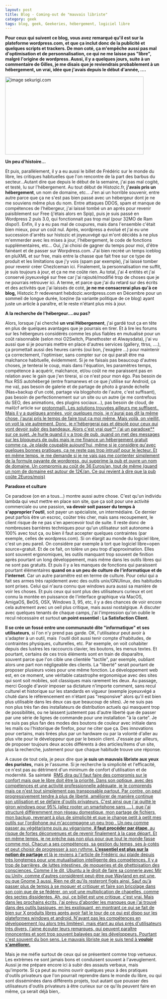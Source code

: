 ```yaml
---
layout: post
title: Blog - Coming-out de "mauvais libriste"
category: geek
tags: blog, geek, Geekeries, hébergement, logiciel libre
---
```

**Pour ceux qui suivent ce blog, vous avez remarqué qu'il est sur la plateforme wordpress.com, et que ça inclut donc de la publicité et quelques scripts et trackers. De mon coté, ça m'empêche aussi pas mal d'optimisation et de personnalisation, ce qui ne me laisse pas "libre", malgré l'origine de wordpress. Aussi, il y a quelques jours, suite à un commentaire de Gilles, je me disais que je reviendrais probablement à un hébergement, un vrai, idée que j'avais depuis le début d'année, ....**

<img class="size-large" src="http://www.sekurigi.com/wp-content/uploads/2015/10/Attaque-Ddos-description-et-rem%C3%A8des-2.png" alt="image sekurigi.com" width="445" height="250" />

**Un peu d'histoire...**

Et puis, parallèlement, il y a eu aussi le billet de Frédéric sur le monde du libre, les critiques habituelles que l'on rencontre de la part des barbus du secteur...Autant dire que depuis le début de la semaine, j'ai pas mal cogité, et testé, lu sur l'hébergement. Au tout début de Histozic.fr, **j'avais pris un hébergement**, un nom de domaine, etc... J'en ai un horrible souvenir, entre autre parce que ça ne s'est pas bien passé avec un hébergeur dont je ne me souviens même plus du nom. Entre attaques DDOS, spam et manque de compétences de l'hébergeur, j'ai laissé tombé un an après pour revenir paisiblement sur Free (j'étais alors en Spip), puis je suis passé en Wordpress 2 puis 3.0, qui fonctionnait pas trop mal (pour 32MO de Ram dispo!). Enfin, il y a eu pas mal de coupures, mais dans l'ensemble c'était bien mieux, pour un coût nul. Après, wordpress a évolué et j'ai eu une succession d'arrêts sur histozic et joyeuxvégé qui m'ont décidés à ne plus m'emmerder avec les mises à jour, l'hébergement, le code de fonctions supplémentaires, etc... Oui, j'ai choisi de gagner du temps pour moi, d'être fainéant et de passer sur Worpdress.com. J'ai bien recréé un temps iceblog en pluXML et sur free, mais entre la chasse que fait free sur ce type de produit et les limitations que j'y vois (spam par exemple), j'ai laissé tomber pour revenir créer ChezIceman ici. Finalement, la personnalisation me suffit, je suis toujours à jour, et ça ne me coûte rien. Au total, j'ai 4 entités et j'ai conservé joyeuxvégé sur free car j'ai rajouté/modifié trop de choses que je ne pourrais retrouver ici. A terme, et parce que j'ai du retard sur des écrits  et des activités que j'ai laissés de coté, **je ne me consacrerai plus qu'à ce blog,** Histozic.fr redevenant hebdozic.wordpress.com en Décembre pour un sommeil de longue durée, Icezine (la variante politique de ce blog) ayant juste un article à paraître, et le reste n'étant plus mis à jour.

**A la recherche de l'hébergeur....ou pas?**

Alors, lorsque j'ai cherché **un vrai Hébergement**, j'ai gardé tout ça en tête en plus de quelques avantages que je pourrais en tirer. Et à lire les forums sur les hébergeurs considérés comme les plus fiables en mutualisé pour un coût raisonnable (selon moi O2Switch, Planethoster et Alwaysdata), j'ai vu aussi que si je pourrais mettre en place d'autres services (gallery, ttrss, ....), ça promettait aussi des heures carrés (oui bon, j'exagère ...) pour maintenir ça correctement, l'optimiser, sans compter sur ce qui paraît être ma malchance habituelle, évidemment. Si je ne faisais pas beaucoup d'autres choses, je tenterai le coup, mais dans l'équation, les paramètres temps, compétence à acquérir, malchance, et/ou coût ne me paraissent pas en relation avec le gain que j'en tirerai, si ce n'est pour mon égo. Pas besoin de flux RSS autohébergé (entre framanews et ce que j'utilise sur Android, ça me va), pas besoin de galerie et de partage de photo à grande échelle (Nas+backup d'un coté, partage via blogphoto de l'autre, c'est suffisant), pas besoin de perfectionnement sur un site ou un autre (je me contrefous du SEO, des animations, des plugins sociaux...), pas besoin de cloud, de mail(cf article sur <span style="text-decoration:underline;"><a href="https://cheziceman.wordpress.com/2016/01/14/tuto-protonmail-tutanota-et-les-emails-securises/">protonmai</a>l). Les solutions trouvées ailleurs me suffisent.  Mais il y a quelques années, voir quelques mois, je n'aurai pas dit la même chose, j'aurai pris le temps de faire tout ça moi même. Mais voilà, on vieillit, on voit la vie autrement. Donc, je n'hébergerai pas et désolé pour ceux qui vont devoir subir des bandeaux. Alors c'est vrai que** j'ai un paradoxe** sur ce sujet. Je hurle quand il y a <span style="text-decoration:underline;"><a href="https://cheziceman.wordpress.com/2016/03/25/blog-je-bloque-la-pub-et-je-temmerde/">trop de pub</a>, quand on met des messages sur les bloqueurs de pubs mais je me finance un hébergement gratuit comme ça. Je plaide coupable aujourd'hui, même si je considère qu'avec quelques bonnes pratiques, ça ne reste pas trop intrusif pour le lecteur. Et en même temps, je me demande si je ne vais pas me contenter simplement de la formule payante de wordpress, qui supprime la pub et ouvre un nom de domaine. Un compromis au coût de 36 Euros/an, tout de même (quand un nom de domaine est autour de 12€/an. Ce qui revient à dire que la pub coûte 2Euros/mois)

**Paradoxe et culture**

Ce paradoxe (on en a tous...) montre aussi autre chose. C'est qu'un individu lambda qui veut mettre en place son site, que ça soit pour une activité commerciale ou une passion, **va devoir soit passer du temps à s'approprier l'outil**, soit payer un spécialiste, un intermédiaire. Ce dernier peut parfois être un escroc, coûter très cher, mais sans recoupement, le client risque de ne pas s'en apercevoir tout de suite. Il reste donc de nombreuses barrières techniques pour qu'un utilisateur soit autonome à 100% avec tout ça, ou bien il faut accepter quelques contraintes (par exemple, celles de wordpress.com). Si on élargit au monde du logiciel libre, c'est un peu pareil. On considère par exemple à tort que logiciel libre=open source=gratuit. Et de ce fait, on tolère un peu trop d'approximation. Elles sont souvent ergonomiques, les outils manquant trop souvent de finition après pourtant un long développement, mais même dans les outils libres qui ne sont pas gratuits. Et puis il y a les manques de fonctions qui paraissent pourtant élémentaires **quand on a un peu de culture de l'informatique et de l'internet**. Car un autre paramêtre est en terme de culture. Pour celui qui a fait ses armes très rapidement avec des outils unix/GNUlinux, des habitudes sont prises. Celui qui n'aura connu que windows aura aussi sa manière de voir les choses. Et puis ceux qui sont plus des utilisateurs curieux et ont connu la montée en puissance de l'interface graphique via MacOS, AmigaOS, BeOS, OSX, Windows 3, 95, etc, il y a des chances de voir encore cela autrement avec un oeil plus critique, mais aussi nostalgique. A discuter avec quelques tenants de chaque camps, j'ai l'impression qu'on oublie le recul nécessaire et surtout **un point essentiel : La Satisfaction Client.**

**Il se crée un fossé entre une communauté dite "informatique" et ses utilisateurs**, si l'on n'y prend pas garde. OK, l'utilisateur peut avoir à s'adapter à un outil, mais  l'outil doit aussi tenir compte d'habitudes, de contraintes physiques, culturelles, etc. Par exemple, on voit cohabiter depuis des lustres les raccourcis clavier, les boutons, les menus textes. Et pourtant, certains de ces trois éléments sont en train de disparaître, souvent parce que l'on cible une clientèle "tactile", par exemple, oubliant alors une part non négligeable des clients. La "liberté" serait pourtant de proposer plusieurs voies pour une même fonction. Le développement web est, en ce moment, une véritable catastrophe ergonomique avec des sites qui sont soit mobiles, soit classiques mais rarement les deux. Au passage, merci Google d'avoir imposer sa dictature n'importe comment, sans recul culturel et historique sur les standards en vigueur (exemple joyeuxvégé a chuté dans le référencement en n'étant pas "responsive" alors qu'il est bien plus utilisable dans les deux cas que beaucoup de sites). Je ne suis pas non plus très fan des installateurs de distribution actuels qui masquent trop de possibilités, ou ne laissent justement pas d'autre liberté que de passer par une série de lignes de commande pour une installation "à la carte". Je ne suis pas plus fan des modes des boutons de couleur avec initiale dans les mails ou l'historique de firefox, pour ne citer que ça. Des innovations pour certains, mais tirées plus par un hardware ou par la volonté d'aller au plus vite pour le développeur que par le besoin client. J'essaie par ailleurs, de proposer toujours deux accès différents à des articles/items d'un site, plus la recherche, justement pour que chaque habitude trouve une réponse.

A cause de tout cela, je peux dire que j**e suis un mauvais libriste aux yeux des puristes,** mais je l'assume. Si je recherche la simplicité et l'efficacité, ce n'est pas au détriment d'un minimum de confort d'utilisation et de modernité. Sa sainteté  <span style="text-decoration:underline;"><a href="https://cheziceman.wordpress.com/2015/03/14/culture-geek-saint-richard-stallman-priez-pour-nous/">RMS</a> dira qu'il faut faire des compromis sur le confort mais que le libre doit être la priorité. Dans son optique, avec des compétences et une activité professionnelle adéquate, je le comprends mais ce n'est tout simplement pas transposable partout. Par contre, on peut progressivement tendre à plus de liberté, améliorer de manière continue son utilisation et se défaire d'outils privateurs. C'est ainsi que j'ai quitté le giron windows pour 95% (allez rooter un smartphone sans ....), que j'ai structuré différemment mon réseau domestique, mon partage de fichiers, mon backup, revenant à plus de simplicité et que je change petit à petit mes outils sur l'ordiphone qui m'accompagne un peu trop . Un peu comme passer au végétarisme puis au véganisme, **il faut procéder par étape**, au risque de fortes déconvenues et de revenir finalement à la case départ. Et en même temps, je ne prèche pas non plus pour que tout le monde fasse comme moi. Chacun a ses compétences, sa gestion du temps, ses à-cotés et peut choisir de progresser à son rythme. **L'essentiel est plus sur la notion de partage** et là je reviens à l'article de Frédéric qui plaide depuis très longtemps pour une mutualisation intelligente des compétences. Il y a trop de barrières, de luttes intestines, de moqueries et de ghettoisation des consciences. Comme il le dit, Ubuntu a le droit de faire sa connerie avec Mir ou Unity, comme d'autres considèrent peut-être que Wayland en est une, ou que Gnome 3 aussi. Rien ne dit qu'ils resteront figés ainsi. Sauf qu'à passer plus de temps à se moquer et critiquer et faire son bricolage dans son coin que de se fédérer, on voit une multiplication de chapelles, comme des sectes dissidentes. Ah, oui, ce billet est une critique, c'est vrai. Mais dans les prochains écrits, j'ai prévu d'aborder les manques que j'ai trouvé dans des outils basiques, en les expliquant, en montrant ce qui se fait de bien sur X produits libres après avoir fait le tour de ce qui est dispo sur les plateformes windows et android. N'ayant pas les compétences en développement (ou alors très limitées), mais étant au plus près d'utilisateurs très divers, j'aime écouter leurs remarques, qui peuvent paraître innoncentes et sont trop souvent balayées par les développeurs. Pourtant c'est souvent du bon sens. Le mauvais libriste que je suis tend à **vouloir s'améliorer.**

Mais je me méfie surtout de ceux qui se présentent comme trop vertueux. Les extrèmes ne sont jamais bons et conduisent souvent à l'aveuglement. Aussi je me prépare encore ici à subir des assauts verbaux, mais qu'importe. Si ça peut au moins ouvrir quelques yeux à des pratiques d'outils privateurs que l'on pourrait reprendre dans le monde du libre, ou qui sont disséminées dans différents projets, tout autant que pousser des utilisateurs d'outils privateurs à être curieux sur ce qu'ils peuvent faire en même, ça serait déjà bien,.
